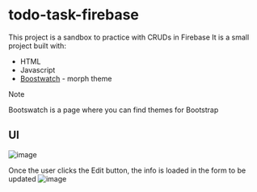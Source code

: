 # todo-task-firebase

This project is a sandbox to practice with CRUDs in Firebase
It is a small project built with:

- HTML
- Javascript
- [Boostwatch](https://bootswatch.com/) - morph theme

> [!NOTE]
> Bootswatch is a page where you can find themes for Bootstrap

## UI 
![image](https://github.com/user-attachments/assets/fdaff9fd-89ec-407b-b3e9-85df4f6c0f6b)

Once the user clicks the Edit button, the info is loaded in the form to be updated
![image](https://github.com/user-attachments/assets/c4c05465-ad76-4f39-a6b9-7ddad93309c1)
